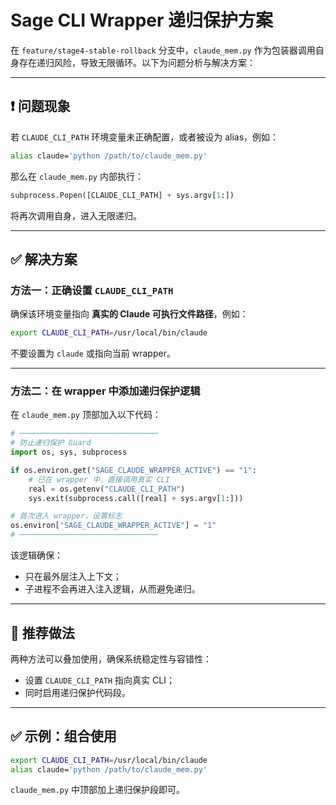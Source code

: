 # Sage CLI Wrapper 递归保护方案

在 `feature/stage4-stable-rollback` 分支中，`claude_mem.py` 作为包装器调用自身存在递归风险，导致无限循环。以下为问题分析与解决方案：

---

## ❗ 问题现象

若 `CLAUDE_CLI_PATH` 环境变量未正确配置，或者被设为 alias，例如：

```bash
alias claude='python /path/to/claude_mem.py'
```

那么在 `claude_mem.py` 内部执行：

```python
subprocess.Popen([CLAUDE_CLI_PATH] + sys.argv[1:])
```

将再次调用自身，进入无限递归。

---

## ✅ 解决方案

### 方法一：正确设置 `CLAUDE_CLI_PATH`

确保该环境变量指向 **真实的 Claude 可执行文件路径**，例如：

```bash
export CLAUDE_CLI_PATH=/usr/local/bin/claude
```

不要设置为 `claude` 或指向当前 wrapper。

---

### 方法二：在 wrapper 中添加递归保护逻辑

在 `claude_mem.py` 顶部加入以下代码：

```python
# ───────────────────────────────
# 防止递归保护 Guard
import os, sys, subprocess

if os.environ.get("SAGE_CLAUDE_WRAPPER_ACTIVE") == "1":
    # 已在 wrapper 中，直接调用真实 CLI
    real = os.getenv("CLAUDE_CLI_PATH")
    sys.exit(subprocess.call([real] + sys.argv[1:]))

# 首次进入 wrapper，设置标志
os.environ["SAGE_CLAUDE_WRAPPER_ACTIVE"] = "1"
# ───────────────────────────────
```

该逻辑确保：
- 只在最外层注入上下文；
- 子进程不会再进入注入逻辑，从而避免递归。

---

## 📌 推荐做法

两种方法可以叠加使用，确保系统稳定性与容错性：

- 设置 `CLAUDE_CLI_PATH` 指向真实 CLI；
- 同时启用递归保护代码段。

---

## ✅ 示例：组合使用

```bash
export CLAUDE_CLI_PATH=/usr/local/bin/claude
alias claude='python /path/to/claude_mem.py'
```

`claude_mem.py` 中顶部加上递归保护段即可。

